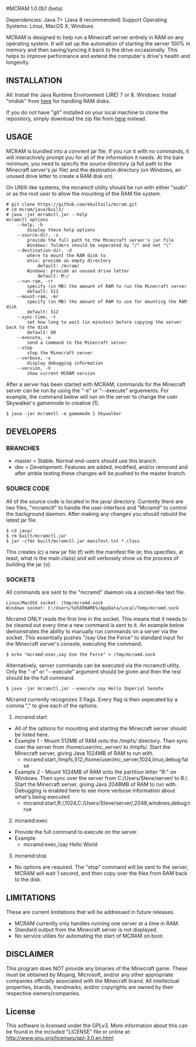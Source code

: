 #MCRAM 1.0.0b1 (beta)

Dependencies: Java 7+ (Java 8 recommended)
Support Operating Systems: Linux, MacOS X, Windows

MCRAM is designed to help run a Minecraft server entirely in RAM on any operating system. It will set up the automation of starting the server 100% in memory and then saving/syncing it back to the drive occasionally. This helps to improve performance and extend the computer's drive's health and longevity.

## INSTALLATION
All: Install the Java Runtime Environment (JRE) 7 or 8.
Windows: Install "imdisk" from [here](http://www.ltr-data.se/files/imdiskinst.exe) for handling RAM disks.

If you do not have "git" installed on your local machine to clone the repository, simply download the zip file from [here](https://github.com/ekultails/mcram/archive/master.zip) instead.

## USAGE
MCRAM is bundled into a convient jar file. If you run it with no commands, it will interactively prompt you for all of the information it needs. At the bare minimum, you need to specify the source directory (a full path to the Minecraft server's jar file) and the destination directory (on Windows, an unused drive letter to create a RAM disk on).

On UNIX-like systems, the mcramctl utility should be run with either "sudo" or as the root user to allow the mounting of the RAM file system.
```
# git clone https://github.com/ekultails/mcram.git
# cd mcram/java/built/
# java -jar mcramctl.jar --help
mcramctl options
	--help, -h
		display these help options
	--source-dir, -s
		provide the full path to the Minecraft server's jar file
		Windows: folders should be seperated by "/" and not "\"
	--destination-dir, -d
		where to mount the RAM disk to
		Unix: provide an empty directory
			default: /mcram/
		Windows: provide an unused drive letter
			default: M:/
	--run-ram, -rr
		specify (in MB) the amount of RAM to run the Minecraft server
		default: 512
	--mount-ram, -mr
		specify (in MB) the amount of RAM to use for mounting the RAM disk
		default: 512
	--sync-time, -t
		set how long to wait (in minutes) before copying the server back to the disk
		default: 60
	--execute, -e
		send a command to the Minecraft server
	--stop
		stop the Minecraft server
	--verbose, -v
		display debugging information
	--version, -V
		show current MCRAM version

```
After a server has been started with MCRAM, commands for the Minecraft server can be run by using the "-e" or "--execute" arguements. For example, the command below will run on the server to change the user Skywalker's gamemode to creative (1).
```
$ java -jar mcramctl -e gamemode 1 Skywalker
```

## DEVELOPERS
### BRANCHES

* master = Stable. Normal end-users should use this branch.
* dev = Development. Features are added, modified, and/or removed and after amble testing these changes will be pushed to the master branch.

### SOURCE CODE
All of the source code is located in the java/ directory. Currently there are two files, "mcramctl" to handle the user-interface and "Mcramd" to control the background daemon. After making any changes you should rebuild the latest jar file.
```
$ cd java/
$ rm built/mcramctl.jar
$ jar -cfmv built/mcramctl.jar manifest.txt *.class
```
This creates (c) a new jar file (f) with the manifest file (e; this specifies, at least, what is the main class) and will verbosely show us the process of building the jar (v).

### SOCKETS
All commands are sent to the "mcramd" daemon via a socket-like text file.
```
Linux/MacOSX socket: /tmp/mcramd.sock
Windows socket: C:/Users/%USERNAME%/AppData/Local/Temp/mcramd.sock
```
Mcramd ONLY reads the first line in the socket. This means that it needs to be cleared out every time a new command is sent to it. An example below demonstrates the ability to manually run commands on a server via the socket. This essentially pushes "/say Use the Force" to standard input for the Minecraft server's console, executing the command.
```
$ echo "mcramd:exec,say Use the Force" > /tmp/mcramd.sock
```
Alternatively, server commands can be executed via the mcramctl utilty. Only the "-e" or "--execute" argument should be given and then the rest should be the full command.
```
$ java -jar mcramctl.jar --execute say Hello Imperial Senate
```
Mcramd currently recognizes 3 flags. Every flag is then seperated by a comma "," to give each of the options.

1. mcramd:start
  * All of the options for mounting and starting the Minecraft server should be listed here.
  * Example 1 - Mount 512MB of RAM onto the /tmpfs/ directory. Then sync over the server from /home/user/mc_server/ to /tmpfs/. Start the Minecraft server, giving Java 1024MB of RAM to run with.
    *  mcramd:start,/tmpfs,512,/home/user/mc_server,1024,linux,debug:false
  * Example 2 - Mount 1024MB of RAM onto the partition letter "R:" on Windows. Then sync over the server from C:/Users/Steve/server/ to R:/. Start the Minecraft server, giving Java 2048MB of RAM to run with. Debugging is enabled here to see more verbose information about what's being executed.
    *  mcramd:start,R:/,1024,C:/Users/Steve/server/,2048,windows,debug:true
2. mcramd:exec
  * Provide the full command to execute on the server.
  * Example
    * mcramd:exec,/say Hello World
3. mcramd:stop
  * No options are required. The "stop" command will be sent to the server, MCRAM will wait 1 second, and then copy over the files from RAM back to the disk.

## LIMITATIONS
These are current limitations that will be addressed in future releases.
* MCRAM currently only handles running one server at a time in RAM.
* Standard output from the Minecraft server is not displayed.
* No service utilies for automating the start of MCRAM on boot.

## DISCLAIMER
This program does NOT provide any binaries of the Minecraft game. These must be obtained by Mojang, Microsoft, and/or any other appropriate companies officially associated with the Minecraft brand. All intellectual properties, brands, trandmarks, and/or copyrights are owned by their respective owners/companies.

## License
This software is licensed under the GPLv3. More information about this can be found in the included "LICENSE" file or online at: http://www.gnu.org/licenses/gpl-3.0.en.html
